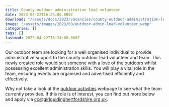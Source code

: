 ```yaml
---
title: County outdoor administration lead volunteer
date: 2023-04-22T16:24:00.000Z
download: "/assets/docs/2023/vacancies/county-outdoor-administration-lead-volunteer.pdf"
image: "/assets/images/2023/03/outdoor-admin-lead-volunteer.webp"
categories: []
tags: []
lastmod: 2023-04-22T16:24:00.000Z
---
```

Our outdoor team are looking for a well organised individual to provide administrative support to the county outdoor lead volunteer and team. This newly created role would suit someone with a love of the outdoors whilst possessing excellent administration skills.  You will play a vital role in the team, ensuring events are organised and advertised efficiently and effectively.

Why not take a look at the [outdoor activities](/what-we-do/outdoor/) webpage to see what the team currently provides.  If this role is of interest, you can find out more below and apply via <cc@girlguidinghertfordshire.org.uk>.
